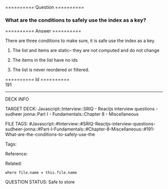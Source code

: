========== Question ==========  

### What are the conditions to safely use the index as a key?  

========== Answer ==========  

There are three conditions to make sure, it is safe use the index as a key.

1.  The list and items are static– they are not computed and do not change

2.  The items in the list have no ids

3.  The list is never reordered or filtered.

========== Id ==========  
191

---

DECK INFO

TARGET DECK: Javascript::Interview::SRIQ - Reactjs interview questions - sudheer jonna::Part I - Fundamentals::Chapter 8 - Miscellaneous

FILE TAGS: #Javascript::#Interview::#SRIQ-Reactjs-interview-questions-sudheer-jonna::#Part-I-Fundamentals::#Chapter-8-Miscellaneous::#191-What-are-the-conditions-to-safely-use-the

Tags:

Reference:

Related:

```dataview
where file.name = this.file.name
```
QUESTION STATUS: Safe to store
